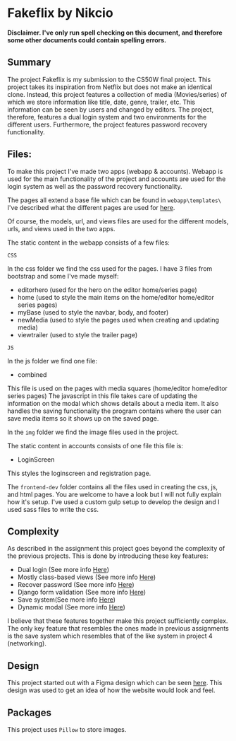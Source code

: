 # Fakeflix by Nikcio

**Disclaimer. I've only run spell checking on this document, and therefore some other documents could contain spelling errors.**

## Summary
The project Fakeflix is my submission to the CS50W final project. This project takes its inspiration from Netflix but does not make an identical clone. Instead, this project features a collection of media (Movies/series) of which we store information like title, date, genre, trailer, etc. This information can be seen by users and changed by editors. The project, therefore, features a dual login system and two environments for the different users. Furthermore, the project features password recovery functionality.

## Files:
To make this project I've made two apps (webapp & accounts). Webapp is used for the main functionality of the project and accounts are used for the login system as well as the password recovery functionality.

The pages all extend a base file which can be found in `webapp\templates\`
I've described what the different pages are used for [here](readme/pages.md).

Of course, the models, url, and views files are used for the different models, urls, and views used in the two apps.

The static content in the webapp consists of a few files:

`CSS`

In the css folder we find the css used for the pages. I have 3 files from bootstrap and some I've made myself:

* editorhero (used for the hero on the editor home/series page)
* home (used to style the main items on the home/editor home/editor series pages)
* myBase (used to style the navbar, body, and footer)
* newMedia (used to style the pages used when creating and updating media)
* viewtrailer (used to style the trailer page)

`JS`

In the js folder we find one file:

* combined

This file is used on the pages with media squares (home/editor home/editor series pages)
The javascript in this file takes care of updating the information on the modal which shows details about a media item. It also handles the saving functionality the program contains where the user can save media items so it shows up on the saved page.

In the `img` folder we find the image files used in the project.

The static content in accounts consists of one file this file is:

* LoginScreen

This styles the loginscreen and registration page.

The `frontend-dev` folder contains all the files used in creating the css, js, and html pages. You are welcome to have a look but I will not fully explain how it's setup. I've used a custom gulp setup to develop the design and I used sass files to write the css.

## Complexity
As described in the assignment this project goes beyond the complexity of the previous projects. This is done by introducing these key features:

* Dual login (See more info [Here](readme/login.md))
* Mostly class-based views (See more info [Here](readme/class.md))
* Recover password (See more info [Here](readme/password.md))
* Django form validation (See more info [Here](readme/form.md))
* Save system(See more info [Here](readme/save.md))
* Dynamic modal (See more info [Here](readme/modal.md))

I believe that these features together make this project sufficiently complex. The only key feature that resembles the ones made in previous assignments is the save system which resembles that of the like system in project 4 (networking).

## Design

This project started out with a Figma design which can be seen [here](https://www.figma.com/file/IPGOmOTDHwPeVBosOItfwg/CS50W-Final).
This design was used to get an idea of how the website would look and feel.

## Packages

This project uses `Pillow` to store images.
